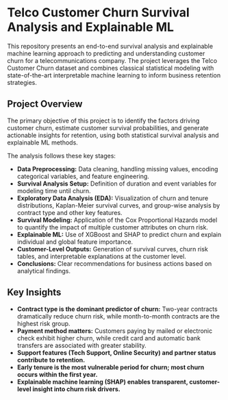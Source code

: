 # Telco Customer Churn Survival Analysis and Explainable ML

This repository presents an end-to-end survival analysis and explainable machine learning approach to predicting and understanding customer churn for a telecommunications company. The project leverages the Telco Customer Churn dataset and combines classical statistical modeling with state-of-the-art interpretable machine learning to inform business retention strategies.

## Project Overview

The primary objective of this project is to identify the factors driving customer churn, estimate customer survival probabilities, and generate actionable insights for retention, using both statistical survival analysis and explainable ML methods.

The analysis follows these key stages:

- **Data Preprocessing:** Data cleaning, handling missing values, encoding categorical variables, and feature engineering.
- **Survival Analysis Setup:** Definition of duration and event variables for modeling time until churn.
- **Exploratory Data Analysis (EDA):** Visualization of churn and tenure distributions, Kaplan-Meier survival curves, and group-wise analysis by contract type and other key features.
- **Survival Modeling:** Application of the Cox Proportional Hazards model to quantify the impact of multiple customer attributes on churn risk.
- **Explainable ML:** Use of XGBoost and SHAP to predict churn and explain individual and global feature importance.
- **Customer-Level Outputs:** Generation of survival curves, churn risk tables, and interpretable explanations at the customer level.
- **Conclusions:** Clear recommendations for business actions based on analytical findings.

## Key Insights

- **Contract type is the dominant predictor of churn:** Two-year contracts dramatically reduce churn risk, while month-to-month contracts are the highest risk group.
- **Payment method matters:** Customers paying by mailed or electronic check exhibit higher churn, while credit card and automatic bank transfers are associated with greater stability.
- **Support features (Tech Support, Online Security) and partner status contribute to retention.**
- **Early tenure is the most vulnerable period for churn; most churn occurs within the first year.**
- **Explainable machine learning (SHAP) enables transparent, customer-level insight into churn risk drivers.**

